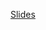 [Slides](https://docs.google.com/presentation/d/1H3JvNjGLnlQd0UWz0v7-vAoBpTVXjcAlwFn4eAP6jD8/edit?usp=sharing)

